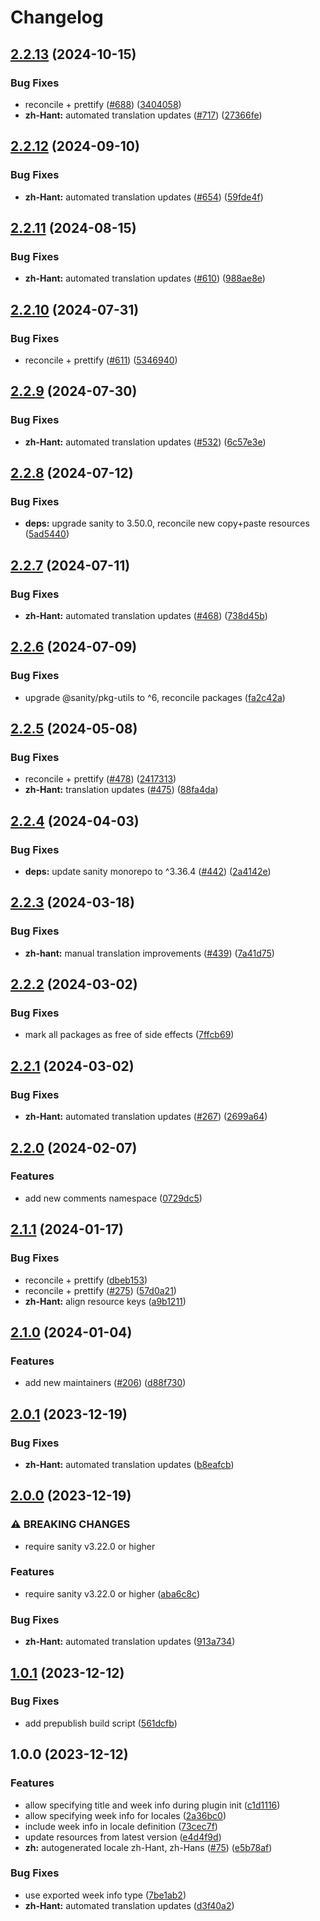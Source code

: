 # Changelog

## [2.2.13](https://github.com/sanity-io/locales/compare/locale-zh-hant-v2.2.12...locale-zh-hant-v2.2.13) (2024-10-15)


### Bug Fixes

* reconcile + prettify ([#688](https://github.com/sanity-io/locales/issues/688)) ([3404058](https://github.com/sanity-io/locales/commit/3404058c7a55c2163d680d84953f7ac5defb2066))
* **zh-Hant:** automated translation updates ([#717](https://github.com/sanity-io/locales/issues/717)) ([27366fe](https://github.com/sanity-io/locales/commit/27366fecef8b9f1af21bc3d78e45f24993da02e0))

## [2.2.12](https://github.com/sanity-io/locales/compare/locale-zh-hant-v2.2.11...locale-zh-hant-v2.2.12) (2024-09-10)


### Bug Fixes

* **zh-Hant:** automated translation updates ([#654](https://github.com/sanity-io/locales/issues/654)) ([59fde4f](https://github.com/sanity-io/locales/commit/59fde4f7c6deff23f123b932cc2ebfc9bfc70d5c))

## [2.2.11](https://github.com/sanity-io/locales/compare/locale-zh-hant-v2.2.10...locale-zh-hant-v2.2.11) (2024-08-15)


### Bug Fixes

* **zh-Hant:** automated translation updates ([#610](https://github.com/sanity-io/locales/issues/610)) ([988ae8e](https://github.com/sanity-io/locales/commit/988ae8edf3422ab93c245cbe6a785654514f8d45))

## [2.2.10](https://github.com/sanity-io/locales/compare/locale-zh-hant-v2.2.9...locale-zh-hant-v2.2.10) (2024-07-31)


### Bug Fixes

* reconcile + prettify ([#611](https://github.com/sanity-io/locales/issues/611)) ([5346940](https://github.com/sanity-io/locales/commit/534694059e674d5150f7f484fd79411b0f5b74a2))

## [2.2.9](https://github.com/sanity-io/locales/compare/locale-zh-hant-v2.2.8...locale-zh-hant-v2.2.9) (2024-07-30)


### Bug Fixes

* **zh-Hant:** automated translation updates ([#532](https://github.com/sanity-io/locales/issues/532)) ([6c57e3e](https://github.com/sanity-io/locales/commit/6c57e3ee2b02727d494ffc7981aae84ce8294071))

## [2.2.8](https://github.com/sanity-io/locales/compare/locale-zh-hant-v2.2.7...locale-zh-hant-v2.2.8) (2024-07-12)


### Bug Fixes

* **deps:** upgrade sanity to 3.50.0, reconcile new copy+paste resources ([5ad5440](https://github.com/sanity-io/locales/commit/5ad5440692ba75d76b5de468a5ed5cdfd01de995))

## [2.2.7](https://github.com/sanity-io/locales/compare/locale-zh-hant-v2.2.6...locale-zh-hant-v2.2.7) (2024-07-11)


### Bug Fixes

* **zh-Hant:** automated translation updates ([#468](https://github.com/sanity-io/locales/issues/468)) ([738d45b](https://github.com/sanity-io/locales/commit/738d45b070f8bf636e387278c0e1653d9326f0c4))

## [2.2.6](https://github.com/sanity-io/locales/compare/locale-zh-hant-v2.2.5...locale-zh-hant-v2.2.6) (2024-07-09)


### Bug Fixes

* upgrade @sanity/pkg-utils to ^6, reconcile packages ([fa2c42a](https://github.com/sanity-io/locales/commit/fa2c42a0e8550ead90dcc61fe1abcecdacf8fd20))

## [2.2.5](https://github.com/sanity-io/locales/compare/locale-zh-hant-v2.2.4...locale-zh-hant-v2.2.5) (2024-05-08)


### Bug Fixes

* reconcile + prettify ([#478](https://github.com/sanity-io/locales/issues/478)) ([2417313](https://github.com/sanity-io/locales/commit/24173131fee508a4efd86047aa637542244e5746))
* **zh-Hant:** translation updates ([#475](https://github.com/sanity-io/locales/issues/475)) ([88fa4da](https://github.com/sanity-io/locales/commit/88fa4da19a8627b3ebc9f57ed7d1f5fc92a3a09a))

## [2.2.4](https://github.com/sanity-io/locales/compare/locale-zh-hant-v2.2.3...locale-zh-hant-v2.2.4) (2024-04-03)


### Bug Fixes

* **deps:** update sanity monorepo to ^3.36.4 ([#442](https://github.com/sanity-io/locales/issues/442)) ([2a4142e](https://github.com/sanity-io/locales/commit/2a4142e6e50eb5992b3432169cd71676c353276f))

## [2.2.3](https://github.com/sanity-io/locales/compare/locale-zh-hant-v2.2.2...locale-zh-hant-v2.2.3) (2024-03-18)


### Bug Fixes

* **zh-hant:** manual translation improvements ([#439](https://github.com/sanity-io/locales/issues/439)) ([7a41d75](https://github.com/sanity-io/locales/commit/7a41d756fc9b3bbd5dde0c5dd782d5c07ed673cf))

## [2.2.2](https://github.com/sanity-io/locales/compare/locale-zh-hant-v2.2.1...locale-zh-hant-v2.2.2) (2024-03-02)


### Bug Fixes

* mark all packages as free of side effects ([7ffcb69](https://github.com/sanity-io/locales/commit/7ffcb6939ba729c3c6c528d81e14a833b9096f50))

## [2.2.1](https://github.com/sanity-io/locales/compare/locale-zh-hant-v2.2.0...locale-zh-hant-v2.2.1) (2024-03-02)


### Bug Fixes

* **zh-Hant:** automated translation updates ([#267](https://github.com/sanity-io/locales/issues/267)) ([2699a64](https://github.com/sanity-io/locales/commit/2699a64bf26be0cfb819fcd7a748f047cfe5c748))

## [2.2.0](https://github.com/sanity-io/locales/compare/locale-zh-hant-v2.1.1...locale-zh-hant-v2.2.0) (2024-02-07)


### Features

* add new comments namespace ([0729dc5](https://github.com/sanity-io/locales/commit/0729dc52cd29ac2611250663a32a7f1a5a039500))

## [2.1.1](https://github.com/sanity-io/locales/compare/locale-zh-hant-v2.1.0...locale-zh-hant-v2.1.1) (2024-01-17)


### Bug Fixes

* reconcile + prettify ([dbeb153](https://github.com/sanity-io/locales/commit/dbeb153fc3f80207e357a888431d2fd739617821))
* reconcile + prettify ([#275](https://github.com/sanity-io/locales/issues/275)) ([57d0a21](https://github.com/sanity-io/locales/commit/57d0a21e05f631d47d74a2c029c9dcc3993bc7b0))
* **zh-Hant:** align resource keys ([a9b1211](https://github.com/sanity-io/locales/commit/a9b1211dc7403a33c1e9665aeb86dcdddb346ac6))

## [2.1.0](https://github.com/sanity-io/locales/compare/locale-zh-hant-v2.0.1...locale-zh-hant-v2.1.0) (2024-01-04)


### Features

* add new maintainers ([#206](https://github.com/sanity-io/locales/issues/206)) ([d88f730](https://github.com/sanity-io/locales/commit/d88f730245daf267354ceb85ffbc2ff3497962b7))

## [2.0.1](https://github.com/sanity-io/locales/compare/locale-zh-hant-v2.0.0...locale-zh-hant-v2.0.1) (2023-12-19)


### Bug Fixes

* **zh-Hant:** automated translation updates ([b8eafcb](https://github.com/sanity-io/locales/commit/b8eafcbcec78d265aff32595722c4a7ee817c199))

## [2.0.0](https://github.com/sanity-io/locales/compare/locale-zh-hant-v1.0.1...locale-zh-hant-v2.0.0) (2023-12-19)


### ⚠ BREAKING CHANGES

* require sanity v3.22.0 or higher

### Features

* require sanity v3.22.0 or higher ([aba6c8c](https://github.com/sanity-io/locales/commit/aba6c8c3fd4f6e11b193b96a3821420f72ccc47d))


### Bug Fixes

* **zh-Hant:** automated translation updates ([913a734](https://github.com/sanity-io/locales/commit/913a7342e9a45e51a17a91bfed856844ae6b5189))

## [1.0.1](https://github.com/sanity-io/locales/compare/locale-zh-hant-v1.0.0...locale-zh-hant-v1.0.1) (2023-12-12)


### Bug Fixes

* add prepublish build script ([561dcfb](https://github.com/sanity-io/locales/commit/561dcfb24ab12f98fcc590b0dbc2cf297ea60485))

## 1.0.0 (2023-12-12)


### Features

* allow specifying title and week info during plugin init ([c1d1116](https://github.com/sanity-io/locales/commit/c1d1116bab0c99c6506a9744e33d6cf282bf1c1b))
* allow specifying week info for locales ([2a36bc0](https://github.com/sanity-io/locales/commit/2a36bc08c6aaed7f47c48c5598e36849cef2864f))
* include week info in locale definition ([73cec7f](https://github.com/sanity-io/locales/commit/73cec7fb69ac92a565282aac0d08f13b634372fb))
* update resources from latest version ([e4d4f9d](https://github.com/sanity-io/locales/commit/e4d4f9daf8c2566f3ee7c9b002ac6d0051a2734c))
* **zh:** autogenerated locale zh-Hant, zh-Hans ([#75](https://github.com/sanity-io/locales/issues/75)) ([e5b78af](https://github.com/sanity-io/locales/commit/e5b78afc62541ae06b28f72ab131a9e45d5ec3e5))


### Bug Fixes

* use exported week info type ([7be1ab2](https://github.com/sanity-io/locales/commit/7be1ab27939e1836e000155c576362fb5f54bd3e))
* **zh-Hant:** automated translation updates ([d3f40a2](https://github.com/sanity-io/locales/commit/d3f40a2d647532e9eed51de695fec288875a9399))
